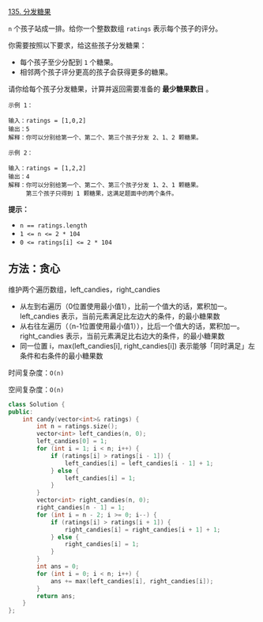 [135. 分发糖果](https://leetcode-cn.com/problems/candy/)

`n` 个孩子站成一排。给你一个整数数组 `ratings` 表示每个孩子的评分。

你需要按照以下要求，给这些孩子分发糖果：

- 每个孩子至少分配到 `1` 个糖果。
- 相邻两个孩子评分更高的孩子会获得更多的糖果。

请你给每个孩子分发糖果，计算并返回需要准备的 **最少糖果数目** 。

```
示例 1：

输入：ratings = [1,0,2]
输出：5
解释：你可以分别给第一个、第二个、第三个孩子分发 2、1、2 颗糖果。

示例 2：

输入：ratings = [1,2,2]
输出：4
解释：你可以分别给第一个、第二个、第三个孩子分发 1、2、1 颗糖果。
     第三个孩子只得到 1 颗糖果，这满足题面中的两个条件。

```

**提示：**

- `n == ratings.length`
- `1 <= n <= 2 * 104`
- `0 <= ratings[i] <= 2 * 104`

## 方法：贪心

维护两个遍历数组，left_candies，right_candies

- 从左到右遍历（0位置使用最小值1），比前一个值大的话，累积加一。 left_candies 表示，当前元素满足比左边大的条件，的最小糖果数
- 从右往左遍历（（n-1位置使用最小值1）），比后一个值大的话，累积加一。right_candies 表示，当前元素满足比右边大的条件，的最小糖果数
- 同一位置 i，max(left_candies[i], right_candies[i]) 表示能够「同时满足」左条件和右条件的最小糖果数

 时间复杂度：`O(n)`

空间复杂度：`O(n)`

```c++
class Solution {
public:
    int candy(vector<int>& ratings) {
        int n = ratings.size();
        vector<int> left_candies(n, 0);
        left_candies[0] = 1;
        for (int i = 1; i < n; i++) {
            if (ratings[i] > ratings[i - 1]) {
                left_candies[i] = left_candies[i - 1] + 1;
            } else {
                left_candies[i] = 1;
            }
        }
        vector<int> right_candies(n, 0);
        right_candies[n - 1] = 1;
        for (int i = n - 2; i >= 0; i--) {
            if (ratings[i] > ratings[i + 1]) {
                right_candies[i] = right_candies[i + 1] + 1;
            } else {
                right_candies[i] = 1;
            }
        }
        int ans = 0;
        for (int i = 0; i < n; i++) {
            ans += max(left_candies[i], right_candies[i]);
        }
        return ans;
    }
};
```

